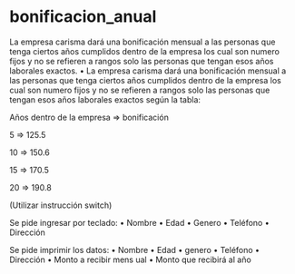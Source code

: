 # bonificacion_anual
La empresa carisma dará una bonificación mensual a las personas que tenga ciertos años cumplidos dentro de la empresa los cual son numero fijos y no se refieren a rangos solo las personas que tengan esos años laborales exactos. 
•	La empresa carisma dará una bonificación mensual a las personas que tenga ciertos años cumplidos dentro de la empresa los cual son numero fijos y no se refieren a rangos solo las personas que tengan esos años laborales exactos según la tabla:

Años dentro de la empresa	  =>  bonificación

5	                =>            125.5

10	              =>            150.6

15	              =>            170.5

20	              =>            190.8

(Utilizar instrucción switch)

Se pide ingresar por teclado:
•	Nombre 
•	Edad
•	Genero
•	Teléfono 
•	Dirección

Se pide imprimir los datos:
•	Nombre
•	Edad 
•	genero
•	Teléfono
•	Dirección
•	Monto a recibir mens	ual
•	Monto que recibirá al año
